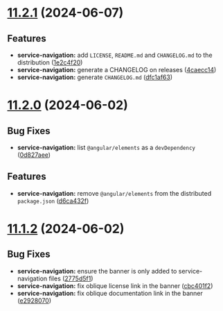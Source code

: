# [11.2.1](https://github.com/oblique-bit/oblique/compare/11.2.0...11.2.1) (2024-06-07)

## Features

- **service-navigation:** add `LICENSE`, `README.md` and `CHANGELOG.md` to the distribution ([1e2c4f20](https://github.com/oblique-bit/oblique/commit/1e2c4f203aa3e4883782eecfda8098e80bf32c4a))
- **service-navigation:** generate a CHANGELOG on releases ([4caecc14](https://github.com/oblique-bit/oblique/commit/4caecc14e81952b288d0324d43d98d290b6584ce))
- **service-navigation:** generate `CHANGELOG.md` ([dfc1af63](https://github.com/oblique-bit/oblique/commit/dfc1af6367c1ae3fb73db0d162f24150bc0b2a34))

# [11.2.0](https://github.com/oblique-bit/oblique/compare/11.1.3...11.2.0) (2024-06-02)

## Bug Fixes

- **service-navigation:** list `@angular/elements` as a `devDependency` ([0d827aee](https://github.com/oblique-bit/oblique/commit/0d827aeeea8b8418acafec141f9b3b98871b871a))

## Features

- **service-navigation:** remove `@angular/elements` from the distributed `package.json` ([d6ca432f](https://github.com/oblique-bit/oblique/commit/d6ca432f1453ef0d520cda6903fd0c3feac55ad3))

# [11.1.2](https://github.com/oblique-bit/oblique/compare/11.1.1...11.1.2) (2024-06-02)

## Bug Fixes

- **service-navigation:** ensure the banner is only added to service-navigation files ([2775d5f1](https://github.com/oblique-bit/oblique/commit/2775d5f1e6131d0b92b898be16e2066638e3f1b6))
- **service-navigation:** fix oblique license link in the banner ([cbc401f2](https://github.com/oblique-bit/oblique/commit/cbc401f2e87d09558f5e70d464fd075a9197c4f0))
- **service-navigation:** fix oblique documentation link in the banner ([e2928070](https://github.com/oblique-bit/oblique/commit/e2928070790ca2e3746fb8bf758d66d31f074e11))
